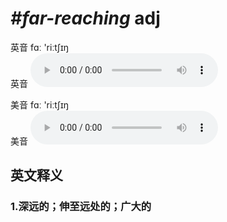 # ***\#far-reaching*** adj
英音 fɑː 'riːtʃɪŋ  
英音
<audio src="./media/far-reaching1_AAC.aac" controls="controls"></audio>

美音 fɑː 'riːtʃɪŋ  
美音
<audio src="./media/far-reaching2_AAC.aac" controls="controls"></audio>



  

英文释义
---
### 1.**深远的；伸至远处的；广大的**  



